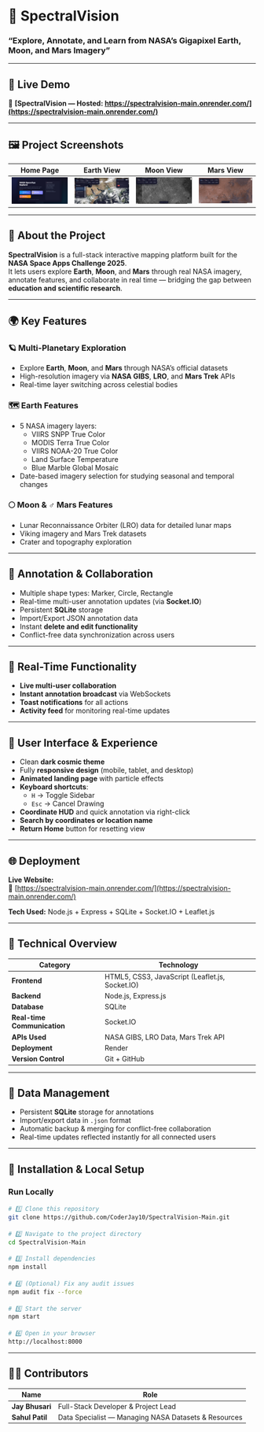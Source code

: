 # 🌌 SpectralVision  
### “Explore, Annotate, and Learn from NASA’s Gigapixel Earth, Moon, and Mars Imagery”

---

## 🚀 Live Demo  
🔗 **[SpectralVision — Hosted: https://spectralvision-main.onrender.com/](https://spectralvision-main.onrender.com/)**

---

## 🖼️ Project Screenshots

| Home Page | Earth View | Moon View | Mars View |
|:----------:|:-----------:|:----------:|:----------:|
| ![Home](public/assets/screenshots/home.png) | ![Earth](public/assets/screenshots/earth-view.png) | ![Moon](public/assets/screenshots/moon-view.png) | ![Mars](public/assets/screenshots/mars-view.png) |

---

## 🧭 About the Project
**SpectralVision** is a full-stack interactive mapping platform built for the **NASA Space Apps Challenge 2025**.  
It lets users explore **Earth**, **Moon**, and **Mars** through real NASA imagery, annotate features, and collaborate in real time — bridging the gap between **education and scientific research**.

---

## 🌍 Key Features

### 🪐 Multi-Planetary Exploration
- Explore **Earth**, **Moon**, and **Mars** through NASA’s official datasets  
- High-resolution imagery via **NASA GIBS**, **LRO**, and **Mars Trek** APIs  
- Real-time layer switching across celestial bodies

### 🗺️ Earth Features
- 5 NASA imagery layers:
  - VIIRS SNPP True Color  
  - MODIS Terra True Color  
  - VIIRS NOAA-20 True Color  
  - Land Surface Temperature  
  - Blue Marble Global Mosaic  
- Date-based imagery selection for studying seasonal and temporal changes

### 🌕 Moon & ♂️ Mars Features
- Lunar Reconnaissance Orbiter (LRO) data for detailed lunar maps  
- Viking imagery and Mars Trek datasets  
- Crater and topography exploration

---

## 📍 Annotation & Collaboration
- Multiple shape types: Marker, Circle, Rectangle  
- Real-time multi-user annotation updates (via **Socket.IO**)  
- Persistent **SQLite** storage  
- Import/Export JSON annotation data  
- Instant **delete and edit functionality**  
- Conflict-free data synchronization across users  

---

## 💬 Real-Time Functionality
- **Live multi-user collaboration**  
- **Instant annotation broadcast** via WebSockets  
- **Toast notifications** for all actions  
- **Activity feed** for monitoring real-time updates  

---

## 🎨 User Interface & Experience
- Clean **dark cosmic theme**  
- Fully **responsive design** (mobile, tablet, and desktop)  
- **Animated landing page** with particle effects  
- **Keyboard shortcuts**:
  - `H` → Toggle Sidebar  
  - `Esc` → Cancel Drawing  
- **Coordinate HUD** and quick annotation via right-click  
- **Search by coordinates or location name**  
- **Return Home** button for resetting view  

---

## 🌐 Deployment
**Live Website:**  
🔗 [https://spectralvision-main.onrender.com/](https://spectralvision-main.onrender.com/)

**Tech Used:** Node.js + Express + SQLite + Socket.IO + Leaflet.js  

---

## 🔧 Technical Overview

| Category | Technology |
|-----------|-------------|
| **Frontend** | HTML5, CSS3, JavaScript (Leaflet.js, Socket.IO) |
| **Backend** | Node.js, Express.js |
| **Database** | SQLite |
| **Real-time Communication** | Socket.IO |
| **APIs Used** | NASA GIBS, LRO Data, Mars Trek API |
| **Deployment** | Render |
| **Version Control** | Git + GitHub |

---

## 💾 Data Management
- Persistent **SQLite** storage for annotations  
- Import/export data in `.json` format  
- Automatic backup & merging for conflict-free collaboration  
- Real-time updates reflected instantly for all connected users  

---

## 🧩 Installation & Local Setup

### Run Locally
```bash
# 1️⃣ Clone this repository
git clone https://github.com/CoderJay10/SpectralVision-Main.git

# 2️⃣ Navigate to the project directory
cd SpectralVision-Main

# 3️⃣ Install dependencies
npm install

# 4️⃣ (Optional) Fix any audit issues
npm audit fix --force

# 5️⃣ Start the server
npm start

# 6️⃣ Open in your browser
http://localhost:8000
```

---

## 👩‍🚀 Contributors

| Name | Role |
|------|------|
| **Jay Bhusari** | Full-Stack Developer & Project Lead |
| **Sahul Patil** | Data Specialist — Managing NASA Datasets & Resources |
